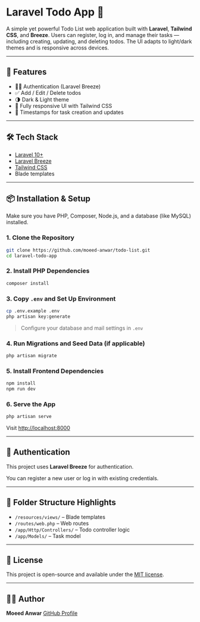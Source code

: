 
# Laravel Todo App 📝

A simple yet powerful Todo List web application built with **Laravel**, **Tailwind CSS**, and **Breeze**. Users can register, log in, and manage their tasks — including creating, updating, and deleting todos. The UI adapts to light/dark themes and is responsive across devices.

---

## 🚀 Features

- 🧑‍💼 Authentication (Laravel Breeze)
- ✅ Add / Edit / Delete todos
- 🌗 Dark & Light theme
- 📱 Fully responsive UI with Tailwind CSS
- 📅 Timestamps for task creation and updates

---

## 🛠️ Tech Stack

- [Laravel 10+](https://laravel.com/)
- [Laravel Breeze](https://laravel.com/docs/starter-kits#laravel-breeze)
- [Tailwind CSS](https://tailwindcss.com/)
- Blade templates

---

## 📦 Installation & Setup

Make sure you have PHP, Composer, Node.js, and a database (like MySQL) installed.

### 1. Clone the Repository

```bash
git clone https://github.com/moeed-anwar/todo-list.git
cd laravel-todo-app
````

### 2. Install PHP Dependencies

```bash
composer install
```

### 3. Copy `.env` and Set Up Environment

```bash
cp .env.example .env
php artisan key:generate
```

> Configure your database and mail settings in `.env`

### 4. Run Migrations and Seed Data (if applicable)

```bash
php artisan migrate
```

### 5. Install Frontend Dependencies

```bash
npm install
npm run dev
```

### 6. Serve the App

```bash
php artisan serve
```

Visit [http://localhost:8000](http://localhost:8000)

---

## 🔐 Authentication

This project uses **Laravel Breeze** for authentication.

You can register a new user or log in with existing credentials.


---

## 📁 Folder Structure Highlights

* `/resources/views/` – Blade templates
* `/routes/web.php` – Web routes
* `/app/Http/Controllers/` – Todo controller logic
* `/app/Models/` – Task model

---

## 📄 License

This project is open-source and available under the [MIT license](LICENSE).

---

## 🙋‍♂️ Author

**Moeed Anwar**
[GitHub Profile](https://github.com/moeed-anwar)
